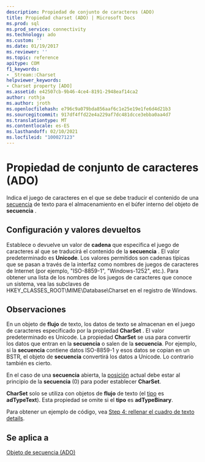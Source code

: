 ```yaml
---
description: Propiedad de conjunto de caracteres (ADO)
title: Propiedad charset (ADO) | Microsoft Docs
ms.prod: sql
ms.prod_service: connectivity
ms.technology: ado
ms.custom: ''
ms.date: 01/19/2017
ms.reviewer: ''
ms.topic: reference
apitype: COM
f1_keywords:
- _Stream::Charset
helpviewer_keywords:
- Charset property [ADO]
ms.assetid: e42507cb-9b46-4ce4-8191-2948eaf14ca2
author: rothja
ms.author: jroth
ms.openlocfilehash: e796c9a079bda856aaf6c1e25e19e1fe6d4d21b3
ms.sourcegitcommit: 917df4ffd22e4a229af7dc481dcce3ebba0aa4d7
ms.translationtype: MT
ms.contentlocale: es-ES
ms.lasthandoff: 02/10/2021
ms.locfileid: "100027123"
---
```

# <a name="charset-property-ado"></a>Propiedad de conjunto de caracteres (ADO)
Indica el juego de caracteres en el que se debe traducir el contenido de una [secuencia](./stream-object-ado.md) de texto para el almacenamiento en el búfer interno del objeto de **secuencia** .  
  
## <a name="settings-and-return-values"></a>Configuración y valores devueltos  
 Establece o devuelve un valor de **cadena** que especifica el juego de caracteres al que se traducirá el contenido de la **secuencia** . El valor predeterminado es **Unicode**. Los valores permitidos son cadenas típicas que se pasan a través de la interfaz como nombres de juegos de caracteres de Internet (por ejemplo, "ISO-8859-1", "Windows-1252", etc.). Para obtener una lista de los nombres de los juegos de caracteres que conoce un sistema, vea las subclaves de HKEY_CLASSES_ROOT\MIME\Database\Charset en el registro de Windows.  
  
## <a name="remarks"></a>Observaciones  
 En un objeto de **flujo** de texto, los datos de texto se almacenan en el juego de caracteres especificado por la propiedad **CharSet** . El valor predeterminado es Unicode. La propiedad **CharSet** se usa para convertir los datos que entran en la **secuencia** o salen de la **secuencia**. Por ejemplo, si la **secuencia** contiene datos ISO-8859-1 y esos datos se copian en un BSTR, el objeto de **secuencia** convertirá los datos a Unicode. Lo contrario también es cierto.  
  
 En el caso de una **secuencia** abierta, la [posición](./position-property-ado.md) actual debe estar al principio de la **secuencia** (0) para poder establecer **CharSet**.  
  
 **CharSet** solo se utiliza con objetos de **flujo** de texto (el [tipo](./type-property-ado-stream.md) es **adTypeText**). Esta propiedad se omite si el **tipo** es **adTypeBinary**.  
  
 Para obtener un ejemplo de código, vea [Step 4: rellenar el cuadro de texto details](../../guide/data/step-4-populate-the-details-text-box.md).  
  
## <a name="applies-to"></a>Se aplica a  
 [Objeto de secuencia (ADO)](./stream-object-ado.md)